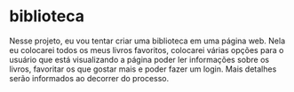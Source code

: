 # biblioteca
Nesse projeto, eu vou tentar criar uma biblioteca em uma página web. Nela eu colocarei todos os meus livros favoritos, colocarei várias opções para o usuário que está visualizando a página poder ler informações sobre os livros, favoritar os que gostar mais e poder fazer um login. Mais detalhes serão informados ao decorrer do processo.
